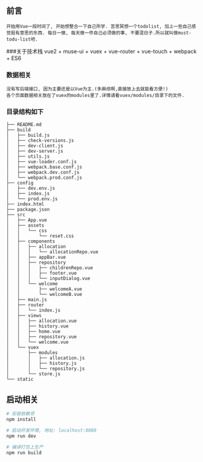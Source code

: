 ## 前言
    开始用Vue一段时间了, 开始想整合一下自己所学. 苦思冥想一个todolist, 加上一些自己感觉挺有意思的东西. 每日一做, 每天做一件自己必须做的事, 不要混日子.所以就叫做must-todu-list吧.


###关于技术栈
    vue2 + muse-ui + vuex + vue-router + vue-touch + webpack + ES6

### 数据相关
    没有写后端接口, 因为主要还是以Vue为主.(多麻烦啊,直接放上去就能看方便!)
    各个页面数据相关放在了vuex的modules里了.详情请看vuex/modules/目录下的文件.

### 目录结构如下
```
├── README.md
├── build
│   ├── build.js
│   ├── check-versions.js
│   ├── dev-client.js
│   ├── dev-server.js
│   ├── utils.js
│   ├── vue-loader.conf.js
│   ├── webpack.base.conf.js
│   ├── webpack.dev.conf.js
│   └── webpack.prod.conf.js
├── config
│   ├── dev.env.js
│   ├── index.js
│   └── prod.env.js
├── index.html
├── package.json
├── src
│   ├── App.vue
│   ├── assets
│   │   └── css
│   │       └── reset.css
│   ├── components
│   │   ├── allocation
│   │   │   └── allocationRepo.vue
│   │   ├── appBar.vue
│   │   ├── repository
│   │   │   ├── childrenRepo.vue
│   │   │   ├── footer.vue
│   │   │   └── inputDialog.vue
│   │   └── welcome
│   │       ├── welcomeA.vue
│   │       └── welcomeB.vue
│   ├── main.js
│   ├── router
│   │   └── index.js
│   ├── views
│   │   ├── allocation.vue
│   │   ├── history.vue
│   │   ├── home.vue
│   │   ├── repository.vue
│   │   └── welcome.vue
│   └── vuex
│       ├── modules
│       │   ├── allocation.js
│       │   ├── history.js
│       │   └── repository.js
│       └── store.js
└── static
```


## 启动相关

``` bash
# 安装依赖项
npm install

# 启动开发环境, 地址: localhost:8080
npm run dev

# 编译打包上生产
npm run build

```